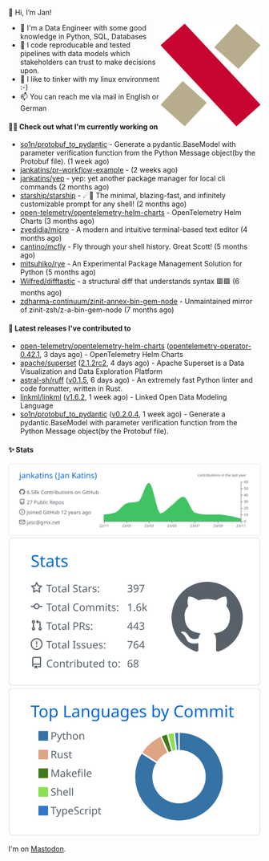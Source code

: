 👋 Hi, I’m Jan!

<img align="right" src="https://raw.githubusercontent.com/kreuzwerkerbot/kreuzwerkerbot/master/assets/xw.png" width="200">

- 🌱 I'm a Data Engineer with some good knowledge in Python, SQL, Databases
- 💪 I code reproducable and tested pipelines with data models which stakeholders can trust to make decisions upon.
- 💞️ I like to tinker with my linux environment :-)
- 📫 You can reach me via mail in English or German

#### 👩‍💻 Check out what I'm currently working on

- [so1n/protobuf_to_pydantic](https://github.com/so1n/protobuf_to_pydantic) - Generate a pydantic.BaseModel with parameter verification function from the Python Message object(by the Protobuf file). (1 week ago)
- [jankatins/pr-workflow-example](https://github.com/jankatins/pr-workflow-example) -  (2 weeks ago)
- [jankatins/yep](https://github.com/jankatins/yep) - yep: yet another package manager for local cli commands (2 months ago)
- [starship/starship](https://github.com/starship/starship) - ☄🌌️  The minimal, blazing-fast, and infinitely customizable prompt for any shell! (2 months ago)
- [open-telemetry/opentelemetry-helm-charts](https://github.com/open-telemetry/opentelemetry-helm-charts) - OpenTelemetry Helm Charts (3 months ago)
- [zyedidia/micro](https://github.com/zyedidia/micro) - A modern and intuitive terminal-based text editor (4 months ago)
- [cantino/mcfly](https://github.com/cantino/mcfly) - Fly through your shell history. Great Scott! (5 months ago)
- [mitsuhiko/rye](https://github.com/mitsuhiko/rye) - An Experimental Package Management Solution for Python (5 months ago)
- [Wilfred/difftastic](https://github.com/Wilfred/difftastic) - a structural diff that understands syntax 🟥🟩 (6 months ago)
- [zdharma-continuum/zinit-annex-bin-gem-node](https://github.com/zdharma-continuum/zinit-annex-bin-gem-node) - Unmaintained mirror of zinit-zsh/z-a-bin-gem-node (7 months ago)

#### 🔭 Latest releases I've contributed to

- [open-telemetry/opentelemetry-helm-charts](https://github.com/open-telemetry/opentelemetry-helm-charts) ([opentelemetry-operator-0.42.1](https://github.com/open-telemetry/opentelemetry-helm-charts/releases/tag/opentelemetry-operator-0.42.1), 3 days ago) - OpenTelemetry Helm Charts
- [apache/superset](https://github.com/apache/superset) ([2.1.2rc2](https://github.com/apache/superset/releases/tag/2.1.2rc2), 4 days ago) - Apache Superset is a Data Visualization and Data Exploration Platform
- [astral-sh/ruff](https://github.com/astral-sh/ruff) ([v0.1.5](https://github.com/astral-sh/ruff/releases/tag/v0.1.5), 6 days ago) - An extremely fast Python linter and code formatter, written in Rust.
- [linkml/linkml](https://github.com/linkml/linkml) ([v1.6.2](https://github.com/linkml/linkml/releases/tag/v1.6.2), 1 week ago) - Linked Open Data Modeling Language
- [so1n/protobuf_to_pydantic](https://github.com/so1n/protobuf_to_pydantic) ([v0.2.0.4](https://github.com/so1n/protobuf_to_pydantic/releases/tag/v0.2.0.4), 1 week ago) - Generate a pydantic.BaseModel with parameter verification function from the Python Message object(by the Protobuf file).


#### ✨ Stats

  [![](https://raw.githubusercontent.com/jankatins/jankatins/master/profile-summary-card-output/github/0-profile-details.svg)](https://github.com/vn7n24fzkq/github-profile-summary-cards)
  [![](https://raw.githubusercontent.com/jankatins/jankatins/master/profile-summary-card-output/github/3-stats.svg)](https://github.com/vn7n24fzkq/github-profile-summary-cards)
  [![](https://raw.githubusercontent.com/jankatins/jankatins/master/profile-summary-card-output/github/2-most-commit-language.svg)](https://github.com/vn7n24fzkq/github-profile-summary-cards)

I'm on <a rel="me" href="https://fosstodon.org/@jankatins">Mastodon</a>.
